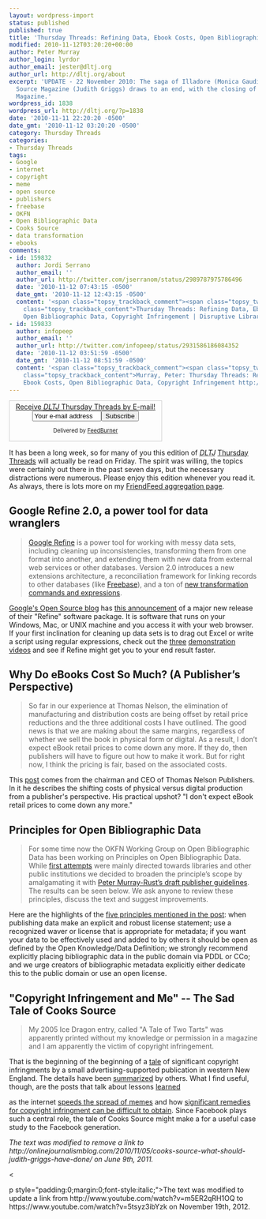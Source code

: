 ```yaml
---
layout: wordpress-import
status: published
published: true
title: 'Thursday Threads: Refining Data, Ebook Costs, Open Bibliographic Data, Copyright Infringement'
modified: 2010-11-12T03:20:20+00:00
author: Peter Murray
author_login: lyrdor
author_email: jester@dltj.org
author_url: http://dltj.org/about
excerpt: 'UPDATE - 22 November 2010: The saga of Illadore (Monica Gaudio) and Cooks
  Source Magazine (Judith Griggs) draws to an end, with the closing of Cooks Source
  Magazine.'
wordpress_id: 1838
wordpress_url: http://dltj.org/?p=1838
date: '2010-11-11 22:20:20 -0500'
date_gmt: '2010-11-12 03:20:20 -0500'
category: Thursday Threads
categories:
- Thursday Threads
tags:
- Google
- internet
- copyright
- meme
- open source
- publishers
- freebase
- OKFN
- Open Bibliographic Data
- Cooks Source
- data transformation
- ebooks
comments:
- id: 159832
  author: Jordi Serrano
  author_email: ''
  author_url: http://twitter.com/jserranom/status/2989787975786496
  date: '2010-11-12 07:43:15 -0500'
  date_gmt: '2010-11-12 12:43:15 -0500'
  content: '<span class="topsy_trackback_comment"><span class="topsy_twitter_username"><span
    class="topsy_trackback_content">Thursday Threads: Refining Data, Ebook Costs,
    Open Bibliographic Data, Copyright Infringement | Disruptive Library Tech..http://t.co/vo5bczI</span></span>'
- id: 159833
  author: infopeep
  author_email: ''
  author_url: http://twitter.com/infopeep/status/2931586186084352
  date: '2010-11-12 03:51:59 -0500'
  date_gmt: '2010-11-12 08:51:59 -0500'
  content: '<span class="topsy_trackback_comment"><span class="topsy_twitter_username"><span
    class="topsy_trackback_content">Murray, Peter: Thursday Threads: Refining Data,
    Ebook Costs, Open Bibliographic Data, Copyright Infringement http://bit.ly/aImdMC</span></span>'
---
```

<div id="feedburner-thursday-threads-email-w45" class="wp-caption alignright" style="width: 310px;">
<form style="border:1px solid #ccc;padding:3px;text-align:center;" action="http://feedburner.google.com/fb/a/mailverify" method="post" target="popupwindow" onsubmit="window.open('http://feedburner.google.com/fb/a/mailverify?uri=thursday-threads', 'popupwindow', 'scrollbars=yes,width=550,height=520');return true"><a href="http://feedburner.google.com/fb/a/mailverify?uri=thursday-threads&loc=en_US" title="FeedBurner Email Subscription">Receive <i><acronym title="Disruptive Library Technology Jester">DLTJ</acronym></i> Thursday Threads by E-mail!</a><input type="text" style="width:140px" name="email" value="Your e-mail address" onFocus="if (this.defaultValue==this.value) this.value = ''"/><input type="hidden" value="thursday-threads" name="uri"/><input type="hidden" name="loc" value="en_US"/><input type="submit" value="Subscribe" />
<p style="font-size: 80%">Delivered by <a href="http://feedburner.google.com" target="_blank" title="Google Feedburner Service">FeedBurner</a></p>
</form>
</div>
<p>It has been a long week, so for many of you this edition of <i><acronym title="Disruptive Library Technology Jester">DLTJ</acronym></i> <a href="/category/thursday-threads/">Thursday Threads</a> will actually be read on Friday.  The spirit was willing, the topics were certainly out there in the past seven days, but the necessary distractions were numerous.  Please enjoy this edition whenever you read it.  As always, there is lots more on my <a href="http://friendfeed.com/dltj/" title="Peter Murray - FriendFeed">FriendFeed aggregation page</a>.</p>
<h2>Google Refine 2.0, a power tool for data wranglers</h2>
<blockquote><p><a href="http://code.google.com/p/google-refine/" title="google-refine - Project Hosting on Google Code">Google Refine</a> is a power tool for working with messy data sets, including cleaning up inconsistencies, transforming them from one format into another, and extending them with new data from external web services or other databases.  Version 2.0 introduces a new extensions architecture, a reconciliation framework for linking records to other databases (like <a href="http://www.freebase.com/" title="Freebase homepage">Freebase</a>), and a ton of <a href="http://code.google.com/p/google-refine/wiki/ChangesFor2p0" title="google-refine - Change list for version 2.0">new transformation commands and expressions</a>.</p></blockquote>
<p><a href="http://google-opensource.blogspot.com/" title="Google Open Source Blog">Google's Open Source blog</a> has <a href="http://google-opensource.blogspot.com/2010/11/announcing-google-refine-20-power-tool.html" title="Announcing Google Refine 2.0, a power tool for data wranglers - Google Open Source Blog">this announcement</a> of a major new release of their "Refine" software package.  It is software that runs on your Windows, Mac, or UNIX machine and you access it with your web browser.  If your first inclination for cleaning up data sets is to drag out Excel or write a script using regular expressions, check out the <a href="http://www.youtube.com/watch?v=yNccGtn3Wb0" title="Google Refine 2.0 - Introduction (1 of 3) - Youtube">three</a> <a href="http://www.youtube.com/watch?v=45EnWK-fE9k" title="Google Refine 2.0 - Data Transformation (2 of 3) - YouTube">demonstration</a> <a href="https://www.youtube.com/watch?v=5tsyz3ibYzk" title="Google Refine 2.0 - Data Augmentation (3 of 3) - YouTube">videos</a> and see if Refine might get you to your end result faster.</p>
<h2>Why Do eBooks Cost So Much? (A Publisher&rsquo;s Perspective)</h2>
<blockquote><p>So far in our experience at Thomas Nelson, the elimination of manufacturing and distribution costs are being offset by retail price reductions and the three additional costs I have outlined. The good news is that we are making about the same margins, regardless of whether we sell the book in physical form or digital. As a result, I don&rsquo;t expect eBook retail prices to come down any more. If they do, then publishers will have to figure out how to make it work. But for right now, I think the pricing is fair, based on the associated costs.</p></blockquote>
<p>This <a href="http://michaelhyatt.com/why-do-ebooks-cost-so-much.html" title="Why Do eBooks Cost So Much? (A Publisher&rsquo;s Perspective)">post</a> comes from the chairman and CEO of Thomas Nelson Publishers.  In it he describes the shifting costs of physical versus digital production from a publisher's perspective. His practical upshot? "I don't expect eBook retail prices to come down any more."</p>
<h2>Principles for Open Bibliographic Data</h2>
<blockquote><p>For some time now the OKFN Working Group on Open Bibliographic Data has been working on Principles on Open Bibliographic Data. While <a href="http://web.archive.org/web/20120306194521/http://okfnpad.org/openbibliography-principles" title="EtherPad: openbibliography-principles">first attempts</a> were mainly directed towards libraries and other public institutions we decided to broaden the principle&rsquo;s scope by amalgamating it with <a href="http://lists.okfn.org/pipermail/open-bibliography/2010-October/000471.html" title="[open-bibliography] Tomorrow: 4th Virtual Meeting">Peter Murray-Rust&rsquo;s draft publisher guidelines</a>. The results can be seen below. We ask anyone to review these principles, discuss the text and suggest improvements.</p></blockquote>
<p>Here are the highlights of the <a href="http://openbiblio.net/2010/10/15/principles-for-open-bibliographic-data/" title="Principles for Open Bibliographic Data | Open Biblio (graphic) Projects">five principles mentioned in the post</a>: when publishing data make an explicit and robust license statement; use a recognized waver or license that is appropriate for metadata; if you want your data to be effectively used and added to by others it should be open as defined by the Open Knowledge/Data Definition; we strongly recommend explicitly placing bibliographic data in the public domain via PDDL or CCo; and we urge creators of bibliographic metadata explicitly either dedicate this to the public domain or use an open license.</p>
<h2>"Copyright Infringement and Me" -- The Sad Tale of Cooks Source</h2>
<blockquote><p>My 2005 Ice Dragon entry, called "A Tale of Two Tarts" was apparently printed without my knowledge or permission in a magazine and I am apparently the victim of copyright infringement.</p></blockquote>
<p>That is the beginning of the beginning of a <a href="http://illadore.livejournal.com/30674.html" title="Copyright Infringement and Me | Illadore's House o Crack">tale</a> of significant copyright infringments by a small advertising-supported publication in western New England.  The details have been <a href="http://www.edrants.com/the-cooks-source-scandal-how-a-magazine-profits-on-theft/" title="The Cooks Source Scandal: How a Magazine Profits on Theft">summarized</a> by others.  What I find useful, though, are the posts that talk about <span class="removed_link" title="http://onlinejournalismblog.com/2010/11/05/cooks-source-what-should-judith-griggs-have-done/">lessons</span> <a href="
<p>UPDATE - 22 November 2010: The saga of Illadore (Monica Gaudio) and Cooks Source Magazine (Judith Griggs) draws to an end, with the closing of Cooks Source Magazine.</p>
<p>UPDATE - 22 November 2010: The saga of Illadore (Monica Gaudio) and Cooks Source Magazine (Judith Griggs) draws to an end, with the closing of Cooks Source Magazine.<br />
http://storify.com/kegill/cooks-source-magazine-ignites-copyright-firestorm" title="Cooks Source Magazine Ignites Copyright Firestorm - storify.com">learned</p>
<p></a> as the internet <a href="http://meyerweb.com/eric/thoughts/2010/11/05/memetic-epidemiology/" title="Memetic Epidemiology | Eric's Archived Thoughts">speeds the spread of memes</a> and how <a href="http://laboratorium.net/archive/2010/11/05/cooks_sources_source" title="Cooks Source's Source | The Laboratorium">significant remedies for copyright infringment can be difficult to obtain</a>.  Since Facebook plays such a central role, the tale of Cooks Source might make a for a useful case study to the Facebook generation.</p>
<p style="padding:0;margin:0;font-style:italic;" class="removed_link">The text was modified to remove a link to http://onlinejournalismblog.com/2010/11/05/cooks-source-what-should-judith-griggs-have-done/ on June 9th, 2011.</p>
<p><</p>
<p>p style="padding:0;margin:0;font-style:italic;">The text was modified to update a link from http://www.youtube.com/watch?v=m5ER2qRH1OQ to https://www.youtube.com/watch?v=5tsyz3ibYzk on November 19th, 2012.</p>
